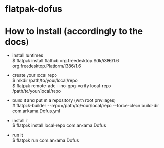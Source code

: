 # flatpak-dofus

# How to install (accordingly to the docs)

- install runtimes  
$ flatpak install flathub org.freedesktop.Sdk/i386/1.6 org.freedesktop.Platform/i386/1.6  
  
- create your local repo  
$ mkdir /path/to/your/local/repo  
$ flatpak remote-add --no-gpg-verify local-repo /path/to/your/local/repo  
  
- build it and put in a repository (with root privilages)  
\# flatpak-builder --repo=/path/to/your/local/repo --force-clean build-dir com.ankama.Dofus.yml  
  
- install it  
$ flatpak install local-repo com.ankama.Dofus  
  
- run it  
$ flatpak run com.ankama.Dofus
